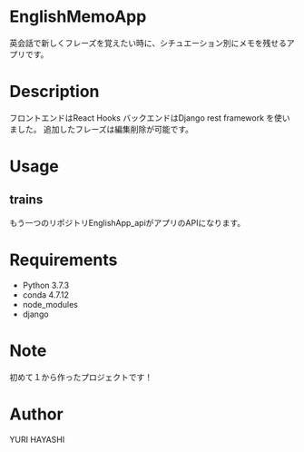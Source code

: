 # EnglishMemoApp
英会話で新しくフレーズを覚えたい時に、シチュエーション別にメモを残せるアプリです。

# Description
フロントエンドはReact Hooks
バックエンドはDjango rest framework
を使いました。
追加したフレーズは編集削除が可能です。

# Usage
## trains
もう一つのリポジトリEnglishApp_apiがアプリのAPIになります。

# Requirements
- Python 3.7.3
- conda 4.7.12
- node_modules
- django

# Note
初めて１から作ったプロジェクトです！

# Author
YURI HAYASHI
